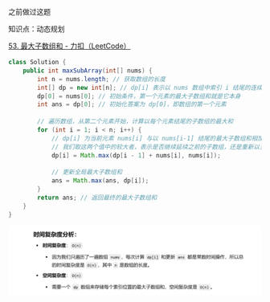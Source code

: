 



之前做过这题



知识点：动态规划



[53. 最大子数组和 - 力扣（LeetCode）](https://leetcode.cn/problems/maximum-subarray/description/?envType=study-plan-v2&envId=top-100-liked)





```java
class Solution {
    public int maxSubArray(int[] nums) {
        int n = nums.length; // 获取数组的长度
        int[] dp = new int[n]; // dp[i] 表示以 nums 数组中索引 i 结尾的连续子数组的最大和
        dp[0] = nums[0]; // 初始条件，第一个元素的最大子数组和就是它本身
        int ans = dp[0]; // 初始化答案为 dp[0]，即数组的第一个元素

        // 遍历数组，从第二个元素开始，计算以每个元素结尾的子数组的最大和
        for (int i = 1; i < n; i++) {
            // dp[i] 为当前元素 nums[i] 与以 nums[i-1] 结尾的最大子数组和相加，或是当前元素本身，
            // 我们取这两个值中的较大者，表示是否继续延续之前的子数组，还是重新以当前元素作为新子数组的开始
            dp[i] = Math.max(dp[i - 1] + nums[i], nums[i]);
            
            // 更新全局最大子数组和
            ans = Math.max(ans, dp[i]);
        }
        return ans; // 返回最终的最大子数组和
    }
}

```





![{9FB298E8-4876-4A1E-A5B1-AAD1430216E2}](assets/{9FB298E8-4876-4A1E-A5B1-AAD1430216E2}.png)
